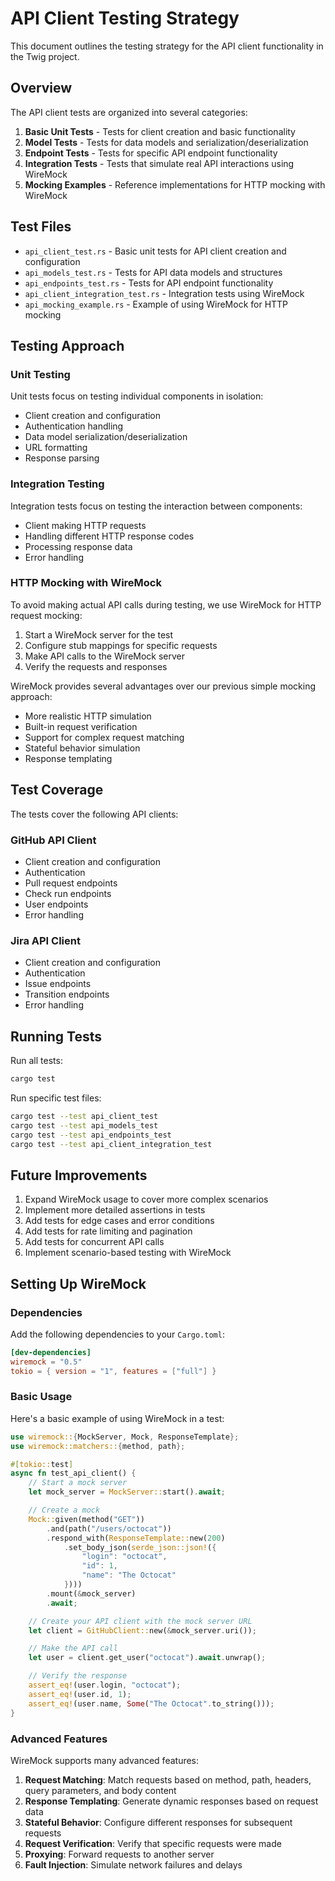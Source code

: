 # API Client Testing Strategy

This document outlines the testing strategy for the API client functionality in the Twig project.

## Overview

The API client tests are organized into several categories:

1. **Basic Unit Tests** - Tests for client creation and basic functionality
2. **Model Tests** - Tests for data models and serialization/deserialization
3. **Endpoint Tests** - Tests for specific API endpoint functionality
4. **Integration Tests** - Tests that simulate real API interactions using WireMock
5. **Mocking Examples** - Reference implementations for HTTP mocking with WireMock

## Test Files

- `api_client_test.rs` - Basic unit tests for API client creation and configuration
- `api_models_test.rs` - Tests for API data models and structures
- `api_endpoints_test.rs` - Tests for API endpoint functionality
- `api_client_integration_test.rs` - Integration tests using WireMock
- `api_mocking_example.rs` - Example of using WireMock for HTTP mocking

## Testing Approach

### Unit Testing

Unit tests focus on testing individual components in isolation:

- Client creation and configuration
- Authentication handling
- Data model serialization/deserialization
- URL formatting
- Response parsing

### Integration Testing

Integration tests focus on testing the interaction between components:

- Client making HTTP requests
- Handling different HTTP response codes
- Processing response data
- Error handling

### HTTP Mocking with WireMock

To avoid making actual API calls during testing, we use WireMock for HTTP request mocking:

1. Start a WireMock server for the test
2. Configure stub mappings for specific requests
3. Make API calls to the WireMock server
4. Verify the requests and responses

WireMock provides several advantages over our previous simple mocking approach:
- More realistic HTTP simulation
- Built-in request verification
- Support for complex request matching
- Stateful behavior simulation
- Response templating

## Test Coverage

The tests cover the following API clients:

### GitHub API Client

- Client creation and configuration
- Authentication
- Pull request endpoints
- Check run endpoints
- User endpoints
- Error handling

### Jira API Client

- Client creation and configuration
- Authentication
- Issue endpoints
- Transition endpoints
- Error handling

## Running Tests

Run all tests:

```bash
cargo test
```

Run specific test files:

```bash
cargo test --test api_client_test
cargo test --test api_models_test
cargo test --test api_endpoints_test
cargo test --test api_client_integration_test
```

## Future Improvements

1. Expand WireMock usage to cover more complex scenarios
2. Implement more detailed assertions in tests
3. Add tests for edge cases and error conditions
4. Add tests for rate limiting and pagination
5. Add tests for concurrent API calls
6. Implement scenario-based testing with WireMock

## Setting Up WireMock

### Dependencies

Add the following dependencies to your `Cargo.toml`:

```toml
[dev-dependencies]
wiremock = "0.5"
tokio = { version = "1", features = ["full"] }
```

### Basic Usage

Here's a basic example of using WireMock in a test:

```rust
use wiremock::{MockServer, Mock, ResponseTemplate};
use wiremock::matchers::{method, path};

#[tokio::test]
async fn test_api_client() {
    // Start a mock server
    let mock_server = MockServer::start().await;

    // Create a mock
    Mock::given(method("GET"))
        .and(path("/users/octocat"))
        .respond_with(ResponseTemplate::new(200)
            .set_body_json(serde_json::json!({
                "login": "octocat",
                "id": 1,
                "name": "The Octocat"
            })))
        .mount(&mock_server)
        .await;

    // Create your API client with the mock server URL
    let client = GitHubClient::new(&mock_server.uri());

    // Make the API call
    let user = client.get_user("octocat").await.unwrap();

    // Verify the response
    assert_eq!(user.login, "octocat");
    assert_eq!(user.id, 1);
    assert_eq!(user.name, Some("The Octocat".to_string()));
}
```

### Advanced Features

WireMock supports many advanced features:

1. **Request Matching**: Match requests based on method, path, headers, query parameters, and body content
2. **Response Templating**: Generate dynamic responses based on request data
3. **Stateful Behavior**: Configure different responses for subsequent requests
4. **Request Verification**: Verify that specific requests were made
5. **Proxying**: Forward requests to another server
6. **Fault Injection**: Simulate network failures and delays
